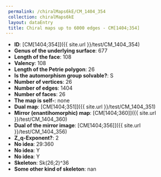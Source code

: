 ```yaml
--- 
 permalink: /chiralMaps6kE/CM_1404_354 
 collection: chiralMaps6kE
 layout: dataEntry
 title: Chiral maps up to 6000 edges - CM[1404;354]
---
```


- **ID**: [CM[1404;354]]({{ site.url }}/test/CM_1404_354)
- **Genus of the underlying surface**: 677
- **Length of the face**: 108
- **Valency**: 108
- **Length of the Petrie polygon**: 26
- **Is the automorphism group solvable?**: S
- **Number of vertices**: 26
- **Number of edges**: 1404
- **Number of faces**: 26
- **The map is self-**: none
- **Dual map**: [CM[1404;351]]({{ site.url }}/test/CM_1404_351)
- **Mirror (enantihomorphic) map**: [CM[1404;360]]({{ site.url }}/test/CM_1404_360)
- **Dual of the mirror image**: [CM[1404;356]]({{ site.url }}/test/CM_1404_356)
- **Z_q-Exponent?**: 2
- **No idea**:  29:360
- **No idea**: Y
- **No idea**: Y
- **Skeleton**: Sk(26;2)^36
- **Some other kind of skeleton**: nan
